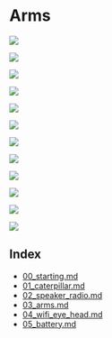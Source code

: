 # Arms

![](pics/IMG_0184.JPG)

![](pics/IMG_0186.JPG)

![](pics/IMG_0187.JPG)

![](pics/IMG_0206.JPG)

![](pics/IMG_0207.JPG)

![](pics/IMG_0228.JPG)

![](pics/IMG_0230.JPG)

![](pics/IMG_0234.JPG)

![](pics/IMG_0236.JPG)

![](pics/IMG_0237.JPG)

![](pics/IMG_0238.JPG)

![](pics/IMG_0244.JPG)


## Index

* [00_starting.md]()
* [01_caterpillar.md]()
* [02_speaker_radio.md]()
* [03_arms.md]()
* [04_wifi_eye_head.md]()
* [05_battery.md]()
